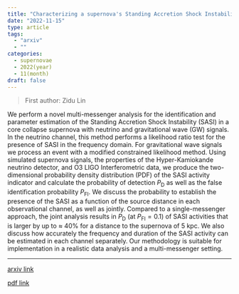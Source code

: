 ```yaml
---
title: "Characterizing a supernova's Standing Accretion Shock Instability with neutrinos and gravitational waves"
date: "2022-11-15"
type: article
tags:
  - "arxiv"
  - ""
categories:
  - supernovae
  - 2022(year)
  - 11(month)
draft: false
---
```


> First author: Zidu Lin

 We perform a novel multi-messenger analysis for the identification and
parameter estimation of the Standing Accretion Shock Instability (SASI) in a
core collapse supernova with neutrino and gravitational wave (GW) signals. In
the neutrino channel, this method performs a likelihood ratio test for the
presence of SASI in the frequency domain. For gravitational wave signals we
process an event with a modified constrained likelihood method. Using simulated
supernova signals, the properties of the Hyper-Kamiokande neutrino detector,
and O3 LIGO Interferometric data, we produce the two-dimensional probability
density distribution (PDF) of the SASI activity indicator and calculate the
probability of detection $P_\mathrm{D}$ as well as the false identification
probability $P_\mathrm{FI}$. We discuss the probability to establish the
presence of the SASI as a function of the source distance in each observational
channel, as well as jointly. Compared to a single-messenger approach, the joint
analysis results in $P_\mathrm{D}$ (at $P_\mathrm{FI}=0.1$) of SASI activities
that is larger by up to $\approx~40\%$ for a distance to the supernova of 5
kpc. We also discuss how accurately the frequency and duration of the SASI
activity can be estimated in each channel separately. Our methodology is
suitable for implementation in a realistic data analysis and a multi-messenger
setting.

---
[arxiv link](http://arxiv.org/abs/2211.07878v1)

[pdf link](http://arxiv.org/pdf/2211.07878v1)
